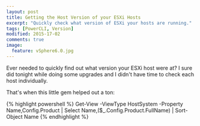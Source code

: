 ```yaml
---
layout: post
title: Getting the Host Version of your ESXi Hosts
excerpt: "Quickly check what version of ESXi your hosts are running."
tags: [PowerCLI, Version]
modified: 2015-17-02
comments: true
image:
  feature: vSphere6.0.jpg
---
```


Ever needed to quickly find out what version your ESXi host were at? I sure did tonight while doing some upgrades and I didn't have time to check each host individually.

That's when this little gem helped out a ton:

{% highlight powershell %}
Get-View -ViewType HostSystem -Property Name,Config.Product | Select Name,($_.Config.Product.FullName) | Sort-Object Name
{% endhighlight %}
